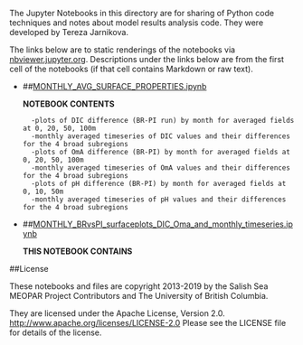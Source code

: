 The Jupyter Notebooks in this directory are for sharing of Python code
techniques and notes about model results analysis code.
They were developed by Tereza Jarnikova.

The links below are to static renderings of the notebooks via
[nbviewer.jupyter.org](http://nbviewer.jupyter.org/).
Descriptions under the links below are from the first cell of the notebooks
(if that cell contains Markdown or raw text).

* ##[MONTHLY_AVG_SURFACE_PROPERTIES.ipynb](http://nbviewer.jupyter.org/urls/bitbucket.org/tjarnikova/analysis-tereza/raw/tip/notebooks/carbon_dev/PI_CARBON_PAPER/MAIN_ANALYSIS/CLEAN/KEY_RESVIZ//MONTHLY_AVG_SURFACE_PROPERTIES.ipynb)  
    
    **NOTEBOOK CONTENTS**  
      
        -plots of DIC difference (BR-PI run) by month for averaged fields at 0, 20, 50, 100m  
        -monthly averaged timeseries of DIC values and their differences for the 4 broad subregions  
        -plots of OmA difference (BR-PI) by month for averaged fields at 0, 20, 50, 100m   
        -monthly averaged timeseries of OmA values and their differences for the 4 broad subregions  
        -plots of pH difference (BR-PI) by month for averaged fields at 0, 10, 50m   
        -monthly averaged timeseries of pH values and their differences for the 4 broad subregions  

* ##[MONTHLY_BRvsPI_surfaceplots_DIC_Oma_and_monthly_timeseries.ipynb](http://nbviewer.jupyter.org/urls/bitbucket.org/tjarnikova/analysis-tereza/raw/tip/notebooks/carbon_dev/PI_CARBON_PAPER/MAIN_ANALYSIS/CLEAN/KEY_RESVIZ//MONTHLY_BRvsPI_surfaceplots_DIC_Oma_and_monthly_timeseries.ipynb)  
    
    **THIS NOTEBOOK CONTAINS**  
      



##License

These notebooks and files are copyright 2013-2019
by the Salish Sea MEOPAR Project Contributors
and The University of British Columbia.

They are licensed under the Apache License, Version 2.0.
http://www.apache.org/licenses/LICENSE-2.0
Please see the LICENSE file for details of the license.

